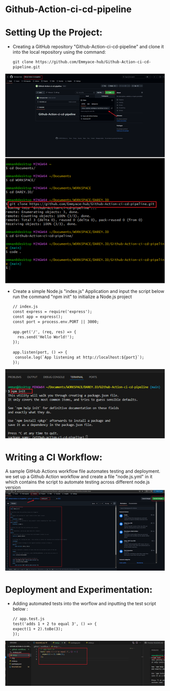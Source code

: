 # Github-Action-ci-cd-pipeline

# Setting Up the Project: 

* Creating a GitHub repository "Github-Action-ci-cd-pipeline" and clone it into the local repository using the command:
    
      git clone https://github.com/Emmyace-hub/Github-Action-ci-cd-pipeline.git

![1](./img/1a.png)
![1](./img/1b.png)

* Create a simple Node.js "index.js" Application and input the script below
 run the command "npm init"  to initialize a Node.js project 

      // index.js
      const express = require('express');
      const app = express();
      const port = process.env.PORT || 3000;

      app.get('/', (req, res) => {
        res.send('Hello World!');
      });

      app.listen(port, () => {
       console.log(`App listening at http://localhost:${port}`);
      });

![1](./img/1c.png)


# Writing a CI Workflow: 
A sample GitHub Actions workflow file automates testing and deployment.
we set up a Github Action workflow and create a file "node.js.yml" in it which contains the script to automate testing across different node.js version
![2](./img/2a.png)



# Deployment and Experimentation:

 * Adding automated tests into the worflow and inputting the test script below :

       // app.test.js
       test('adds 1 + 2 to equal 3', () => {
       expect(1 + 2).toBe(3);
       });

 ![2](./img/2b.png)

 